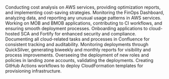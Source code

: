 Conducting cost analysis on AWS services, providing optimization reports, and implementing cost-saving strategies.
Monitoring the FinOps Dashboard, analyzing data, and reporting any unusual usage patterns in AWS services.
Working on MOB and BMOB applications, contributing to CI workflows, and ensuring smooth deployment processes.
Onboarding applications to cloud-hosted SCA and Fortify for enhanced security and compliance.
Documenting all cloud-related tasks and processes in Confluence for consistent tracking and auditability.
Monitoring deployments through QuickSilver, generating biweekly and monthly reports for visibility and process improvements.
Overseeing the deployment of new roles and policies in landing zone accounts, validating the deployments.
Creating GitHub Actions workflows to deploy CloudFormation templates for provisioning infrastructure.
